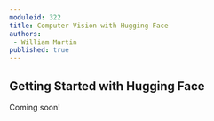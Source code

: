 ```yaml
---
moduleid: 322
title: Computer Vision with Hugging Face
authors:
 - William Martin
published: true
---
```


## Getting Started with Hugging Face

Coming soon!
